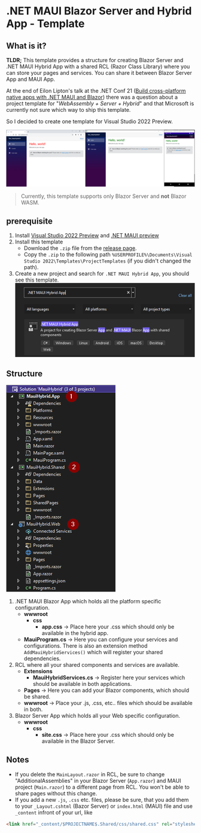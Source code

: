 # .NET MAUI Blazor Server and Hybrid App - Template
## What is it?
**TLDR;** This template provides a structure for creating Blazor Server and .NET MAUI Hybrid App with a shared RCL (Razor Class Library) where you can store your pages and services. You can share it between Blazor Server App and MAUI App.

At the end of Eilon Lipton's talk at the .NET Conf 21 ([Build cross-platform native apps with .NET MAUI and Blazor](https://www.youtube.com/watch?v=Dr8L7zXxwLI&t=1534s)) there was a question about a project template for "*WebAssembly + Server + Hybrid*" and that Microsoft is currently not sure which way to ship this template.

So I decided to create one template for Visual Studio 2022 Preview.

![Picture of app running in Web, Windows and Android.](/assets/images/Overview.png)

>Currently, this template supports only Blazor Server and **not** Blazor WASM.

## prerequisite
1. Install [Visual Studio 2022 Preview](https://visualstudio.microsoft.com/vs/preview/) and [.NET MAUI preview](https://docs.microsoft.com/en-us/dotnet/maui/get-started/installation)
2. Install this template
    - Download the `.zip` file from the [release page](https://github.com/Ultrabook5000/.NET-MAUI-BlazorServer-HybridApp-Template/releases/).
    - Copy the `.zip` to the following path `%USERPROFILE%\Documents\Visual Studio 2022\Templates\ProjectTemplates` (if you didn't changed the path).
3. Create a new project and search for `.NET MAUI Hybrid App`, you should see this template.
![New Project](/assets/images/New_Project.png)

## Structure
![Folder structure of this template](/assets/images/Folder_Structure.png)
1. .NET MAUI Blazor App which holds all the platform specific configuration.
    - **wwwroot**
        - **css**
            - **app.css** -> Place here your .css which should only be available in the hybrid app.
    - **MauiProgram.cs** -> Here you can configure your services and configurations. There is also an extension method `AddMauiHybridServices()` which will register your shared dependencies.
2. RCL where all your shared components and services are available.
    - **Extensions**
        - **MauiHybridServices.cs** -> Register here your services which should be available in both applications.
    - **Pages** -> Here you can add your Blazor components, which should be shared.
    - **wwwroot** -> Place your .js, .css, etc.. files which should be available in both. 
3. Blazor Server App which holds all your Web specific configuration.
    - **wwwroot**
        - **css**
            - **site.css** -> Place here your .css which should only be available in the Blazor Server.


## Notes
* If you delete the `MainLayout.razor` in RCL, be sure to change "AdditionalAssemblies" in your Blazor Server (`App.razor`) and MAUI project (`Main.razor`) to a different page from RCL. You won't be able to share pages without this change.
* If you add a new `.js`, `.css` etc. files, please be sure, that you add them to your `_Layout.cshtml` (Bazor Server) or `index.html` (MAUI) file and use `_content` infront of your url, like 
```html
<link href="_content/$PROJECTNAME$.Shared/css/shared.css" rel="stylesheet" />
```
